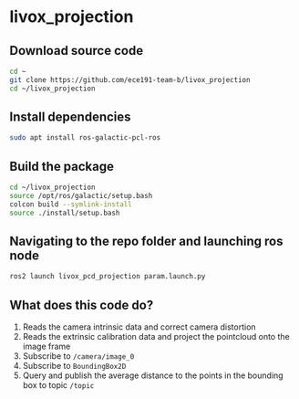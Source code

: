 # livox_projection

## Download source code

```bash
cd ~
git clone https://github.com/ece191-team-b/livox_projection
cd ~/livox_projection
```

## Install dependencies

```bash
sudo apt install ros-galactic-pcl-ros
```

## Build the package

```bash
cd ~/livox_projection
source /opt/ros/galactic/setup.bash
colcon build --symlink-install
source ./install/setup.bash
```

## Navigating to the repo folder and launching ros node

```bash
ros2 launch livox_pcd_projection param.launch.py
```

## What does this code do?

1. Reads the camera intrinsic data and correct camera distortion
2. Reads the extrinsic calibration data and project the pointcloud onto the image frame
3. Subscribe to `/camera/image_0`
4. Subscribe to `BoundingBox2D`
5. Query and publish the average distance to the points in the bounding box to topic `/topic`

